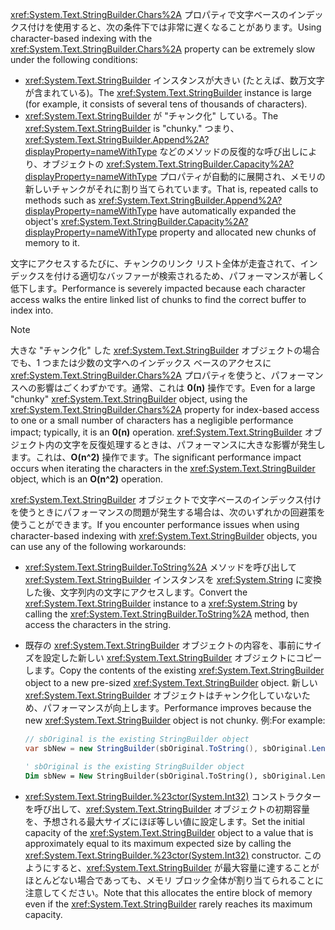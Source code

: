 <span data-ttu-id="e2e5b-101"><xref:System.Text.StringBuilder.Chars%2A> プロパティで文字ベースのインデックス付けを使用すると、次の条件下では非常に遅くなることがあります。</span><span class="sxs-lookup"><span data-stu-id="e2e5b-101">Using character-based indexing with the <xref:System.Text.StringBuilder.Chars%2A> property can be extremely slow under the following conditions:</span></span>

- <span data-ttu-id="e2e5b-102"><xref:System.Text.StringBuilder> インスタンスが大きい (たとえば、数万文字が含まれている)。</span><span class="sxs-lookup"><span data-stu-id="e2e5b-102">The <xref:System.Text.StringBuilder> instance is large (for example, it consists of several tens of thousands of characters).</span></span>
- <span data-ttu-id="e2e5b-103"><xref:System.Text.StringBuilder> が "チャンク化" している。</span><span class="sxs-lookup"><span data-stu-id="e2e5b-103">The <xref:System.Text.StringBuilder> is "chunky."</span></span> <span data-ttu-id="e2e5b-104">つまり、<xref:System.Text.StringBuilder.Append%2A?displayProperty=nameWithType> などのメソッドの反復的な呼び出しにより、オブジェクトの <xref:System.Text.StringBuilder.Capacity%2A?displayProperty=nameWithType> プロパティが自動的に展開され、メモリの新しいチャンクがそれに割り当てられています。</span><span class="sxs-lookup"><span data-stu-id="e2e5b-104">That is, repeated calls to methods such as <xref:System.Text.StringBuilder.Append%2A?displayProperty=nameWithType> have automatically expanded the object's <xref:System.Text.StringBuilder.Capacity%2A?displayProperty=nameWithType> property and allocated new chunks of memory to it.</span></span>

<span data-ttu-id="e2e5b-105">文字にアクセスするたびに、チャンクのリンク リスト全体が走査されて、インデックスを付ける適切なバッファーが検索されるため、パフォーマンスが著しく低下します。</span><span class="sxs-lookup"><span data-stu-id="e2e5b-105">Performance is severely impacted because each character access walks the entire linked list of chunks to find the correct buffer to index into.</span></span>

> [!NOTE]
>  <span data-ttu-id="e2e5b-106">大きな "チャンク化" した <xref:System.Text.StringBuilder> オブジェクトの場合でも、1 つまたは少数の文字へのインデックス ベースのアクセスに <xref:System.Text.StringBuilder.Chars%2A> プロパティを使うと、パフォーマンスへの影響はごくわずかです。通常、これは **0(n)** 操作です。</span><span class="sxs-lookup"><span data-stu-id="e2e5b-106">Even for a large "chunky" <xref:System.Text.StringBuilder> object, using the <xref:System.Text.StringBuilder.Chars%2A> property for index-based access to one or a small number of characters has a negligible performance impact; typically, it is an **0(n)** operation.</span></span> <span data-ttu-id="e2e5b-107"><xref:System.Text.StringBuilder> オブジェクト内の文字を反復処理するときは、パフォーマンスに大きな影響が発生します。これは、**O(n^2)** 操作でます。</span><span class="sxs-lookup"><span data-stu-id="e2e5b-107">The significant performance impact occurs when iterating the characters in the <xref:System.Text.StringBuilder> object, which is an **O(n^2)** operation.</span></span> 

<span data-ttu-id="e2e5b-108"><xref:System.Text.StringBuilder> オブジェクトで文字ベースのインデックス付けを使うときにパフォーマンスの問題が発生する場合は、次のいずれかの回避策を使うことができます。</span><span class="sxs-lookup"><span data-stu-id="e2e5b-108">If you encounter performance issues when using character-based indexing with <xref:System.Text.StringBuilder> objects, you can use any of the following workarounds:</span></span>

- <span data-ttu-id="e2e5b-109"><xref:System.Text.StringBuilder.ToString%2A> メソッドを呼び出して <xref:System.Text.StringBuilder> インスタンスを <xref:System.String> に変換した後、文字列内の文字にアクセスします。</span><span class="sxs-lookup"><span data-stu-id="e2e5b-109">Convert the <xref:System.Text.StringBuilder> instance to a <xref:System.String> by calling the <xref:System.Text.StringBuilder.ToString%2A> method, then access the characters in the string.</span></span>

- <span data-ttu-id="e2e5b-110">既存の <xref:System.Text.StringBuilder> オブジェクトの内容を、事前にサイズを設定した新しい <xref:System.Text.StringBuilder> オブジェクトにコピーします。</span><span class="sxs-lookup"><span data-stu-id="e2e5b-110">Copy the contents of the existing <xref:System.Text.StringBuilder> object to a new pre-sized <xref:System.Text.StringBuilder> object.</span></span> <span data-ttu-id="e2e5b-111">新しい <xref:System.Text.StringBuilder> オブジェクトはチャンク化していないため、パフォーマンスが向上します。</span><span class="sxs-lookup"><span data-stu-id="e2e5b-111">Performance improves because the new <xref:System.Text.StringBuilder> object is not chunky.</span></span> <span data-ttu-id="e2e5b-112">例:</span><span class="sxs-lookup"><span data-stu-id="e2e5b-112">For example:</span></span>

   ```csharp
   // sbOriginal is the existing StringBuilder object
   var sbNew = new StringBuilder(sbOriginal.ToString(), sbOriginal.Length);
   ```
   ```vb
   ' sbOriginal is the existing StringBuilder object
   Dim sbNew = New StringBuilder(sbOriginal.ToString(), sbOriginal.Length)
   ```
- <span data-ttu-id="e2e5b-113"><xref:System.Text.StringBuilder.%23ctor(System.Int32)> コンストラクターを呼び出して、<xref:System.Text.StringBuilder> オブジェクトの初期容量を、予想される最大サイズにほぼ等しい値に設定します。</span><span class="sxs-lookup"><span data-stu-id="e2e5b-113">Set the initial capacity of the <xref:System.Text.StringBuilder> object to a value that is approximately equal to its maximum expected size by calling the <xref:System.Text.StringBuilder.%23ctor(System.Int32)> constructor.</span></span> <span data-ttu-id="e2e5b-114">このようにすると、<xref:System.Text.StringBuilder> が最大容量に達することがほとんどない場合であっても、メモリ ブロック全体が割り当てられることに注意してください。</span><span class="sxs-lookup"><span data-stu-id="e2e5b-114">Note that this allocates the entire block of memory even if the <xref:System.Text.StringBuilder> rarely reaches its maximum capacity.</span></span>
